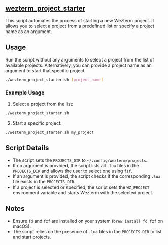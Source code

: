 ## [wezterm_project_starter](../../wezterm_project_starter)

This script automates the process of starting a new Wezterm project. It allows you to select a project from a predefined list or specify a project name as an argument.

## Usage

Run the script without any arguments to select a project from the list of available projects. Alternatively, you can provide a project name as an argument to start that specific project.

```bash
./wezterm_project_starter.sh [project_name]
```

### Example Usage

1. Select a project from the list:

```bash
./wezterm_project_starter.sh
```

2. Start a specific project:

```bash
./wezterm_project_starter.sh my_project
```

## Script Details

- The script sets the `PROJECTS_DIR` to `~/.config/wezterm/projects`.
- If no argument is provided, the script lists all `.lua` files in the `PROJECTS_DIR` and allows the user to select one using `fzf`.
- If an argument is provided, the script checks if the corresponding `.lua` file exists in the `PROJECTS_DIR`.
- If a project is selected or specified, the script sets the `WZ_PROJECT` environment variable and starts Wezterm with the selected project.

## Notes

- Ensure `fd` and `fzf` are installed on your system (`brew install fd fzf` on macOS).
- The script relies on the presence of `.lua` files in the `PROJECTS_DIR` to list and start projects.


